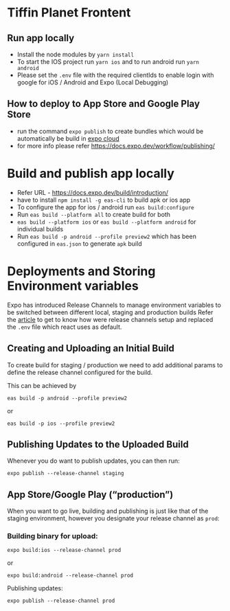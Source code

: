 # Tiffin Planet Frontent

## Run app locally

- Install the node modules by `yarn install`
- To start the IOS project run `yarn ios` and to run android run `yarn android`
- Please set the `.env` file with the required clientIds to enable login with google for iOS / Android and Expo (Local Debugging)

## How to deploy to App Store and Google Play Store

- run the command `expo publish` to create bundles which would be automatically be build in [expo cloud](https://expo.dev/)
- for more info please refer https://docs.expo.dev/workflow/publishing/

# Build and publish app locally

- Refer URL - https://docs.expo.dev/build/introduction/
- have to install `npm install -g eas-cli` to build apk or ios app
- To configure the app for ios / android run `eas build:configure`
- Run `eas build --platform all` to create build for both
- `eas build --platform ios` or `eas build --platform android` for individual builds
- Run `eas build -p android --profile preview2` which has been configured in `eas.json` to generate `apk` build

# Deployments and Storing Environment variables

Expo has introduced Release Channels to manage environment variables to be switched between different local, staging and production builds
Refer the [article](https://alxmrtnz.com/thoughts/2019/03/12/environment-variables-and-workflow-in-expo.html) to get to know how were release channels setup and replaced the `.env` file which react uses as default.

## Creating and Uploading an Initial Build

To create build for staging / production we need to add additional params to define the release channel configured for the build.

This can be achieved by

```
eas build -p android --profile preview2
```

or

```
eas build -p ios --profile preview2
```

## Publishing Updates to the Uploaded Build

Whenever you do want to publish updates, you can then run:

```
expo publish --release-channel staging
```

## App Store/Google Play (“production”)

When you want to go live, building and publishing is just like that of the staging environment, however you designate your release channel as `prod`:

### Building binary for upload:

```
expo build:ios --release-channel prod
```

or

```
expo build:android --release-channel prod
```

Publishing updates:

```
expo publish --release-channel prod
```
